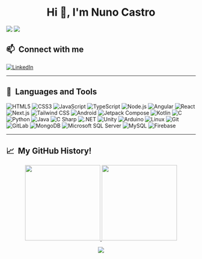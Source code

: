 <h1 align="center">Hi 👋, I'm Nuno Castro</h1>
<p align="left"> 
  <img src="https://komarev.com/ghpvc/?username=nunofbcastro&label=Profile%20views&color=0e75b6&style=flat" />
  <a href="https://github.com/nunofbcastro?tab=followers">
    <img src="https://img.shields.io/github/followers/nunofbcastro.svg?style=social&label=Follow" />
  </a>
</p>

<h2> 📫 &nbsp;Connect with me</h2>
<p align="left">
  <a href="https://linkedin.com/in/nunofbcastro" target="blank">
      <img src="https://img.shields.io/static/v1?style=for-the-badge&amp;message=LinkedIn&amp;color=0A66C2&amp;logo=LinkedIn&amp;logoColor=FFFFFF&amp;label=" alt="LinkedIn">
  </a>
</p>

---

<h2> 🚀 &nbsp;Languages and Tools</h2>
<p align="left"> 
  <img src="https://img.shields.io/static/v1?style=for-the-badge&amp;message=HTML5&amp;color=E34F26&amp;logo=HTML5&amp;logoColor=FFFFFF&amp;label=" alt="HTML5">
  <img src="https://img.shields.io/static/v1?style=for-the-badge&amp;message=CSS3&amp;color=1572B6&amp;logo=CSS3&amp;logoColor=FFFFFF&amp;label=" alt="CSS3">
  <img src="https://img.shields.io/static/v1?style=for-the-badge&amp;message=JavaScript&amp;color=222222&amp;logo=JavaScript&amp;logoColor=F7DF1E&amp;label=" alt="JavaScript">
  <img src="https://img.shields.io/static/v1?style=for-the-badge&amp;message=TypeScript&amp;color=3178C6&amp;logo=TypeScript&amp;logoColor=FFFFFF&amp;label=" alt="TypeScript">
  <img src="https://img.shields.io/static/v1?style=for-the-badge&amp;message=Node.js&amp;color=339933&amp;logo=Node.js&amp;logoColor=FFFFFF&amp;label=" alt="Node.js">
  <img src="https://img.shields.io/static/v1?style=for-the-badge&amp;message=Angular&amp;color=DD0031&amp;logo=Angular&amp;logoColor=FFFFFF&amp;label=" alt="Angular">
  <img src="https://img.shields.io/static/v1?style=for-the-badge&amp;message=React&amp;color=222222&amp;logo=React&amp;logoColor=61DAFB&amp;label=" alt="React">
  <img src="https://img.shields.io/static/v1?style=for-the-badge&amp;message=Next.js&amp;color=000000&amp;logo=Next.js&amp;logoColor=FFFFFF&amp;label=" alt="Next.js">
  <img src="https://img.shields.io/static/v1?style=for-the-badge&amp;message=Tailwind+CSS&amp;color=222222&amp;logo=Tailwind+CSS&amp;logoColor=06B6D4&amp;label=" alt="Tailwind CSS">
  <img src="https://img.shields.io/static/v1?style=for-the-badge&amp;message=Android&amp;color=222222&amp;logo=Android&amp;logoColor=3DDC84&amp;label=" alt="Android">
  <img src="https://img.shields.io/static/v1?style=for-the-badge&amp;message=Jetpack+Compose&amp;color=4285F4&amp;logo=Jetpack+Compose&amp;logoColor=FFFFFF&amp;label=" alt="Jetpack Compose">
  <img src="https://img.shields.io/static/v1?style=for-the-badge&amp;message=Kotlin&amp;color=7F52FF&amp;logo=Kotlin&amp;logoColor=FFFFFF&amp;label=" alt="Kotlin">
  <img src="https://img.shields.io/static/v1?style=for-the-badge&amp;message=C&amp;color=222222&amp;logo=C&amp;logoColor=A8B9CC&amp;label=" alt="C">
  <img src="https://img.shields.io/static/v1?style=for-the-badge&amp;message=Python&amp;color=3776AB&amp;logo=Python&amp;logoColor=FFFFFF&amp;label=" alt="Python">
  <img src="https://img.shields.io/badge/java-%23ED8B00.svg?style=for-the-badge&amp;logo=java&amp;logoColor=white" alt="Java">
  <img src="https://img.shields.io/static/v1?style=for-the-badge&amp;message=C+Sharp&amp;color=239120&amp;logo=C+Sharp&amp;logoColor=FFFFFF&amp;label=" alt="C Sharp">
  <img src="https://img.shields.io/static/v1?style=for-the-badge&amp;message=.NET&amp;color=512BD4&amp;logo=.NET&amp;logoColor=FFFFFF&amp;label=" alt=".NET">
  <img src="https://img.shields.io/static/v1?style=for-the-badge&amp;message=Unity&amp;color=222222&amp;logo=Unity&amp;logoColor=FFFFFF&amp;label=" alt="Unity">
  <img src="https://img.shields.io/static/v1?style=for-the-badge&amp;message=Arduino&amp;color=00979D&amp;logo=Arduino&amp;logoColor=FFFFFF&amp;label=" alt="Arduino">
  <img src="https://img.shields.io/static/v1?style=for-the-badge&amp;message=Linux&amp;color=222222&amp;logo=Linux&amp;logoColor=FCC624&amp;label=" alt="Linux">
  <img src="https://img.shields.io/badge/git-%23F05033.svg?style=for-the-badge&amp;logo=git&amp;logoColor=white" alt="Git">
  <img src="https://img.shields.io/badge/gitlab-%23181717.svg?style=for-the-badge&amp;logo=gitlab&amp;logoColor=white" alt="GitLab">
  <img src="https://img.shields.io/static/v1?style=for-the-badge&amp;message=MongoDB&amp;color=47A248&amp;logo=MongoDB&amp;logoColor=FFFFFF&amp;label=" alt="MongoDB">
  <img src="https://img.shields.io/static/v1?style=for-the-badge&amp;message=Microsoft+SQL+Server&amp;color=CC2927&amp;logo=Microsoft+SQL+Server&amp;logoColor=FFFFFF&amp;label=" alt="Microsoft SQL Server">
  <img src="https://img.shields.io/static/v1?style=for-the-badge&amp;message=MySQL&amp;color=4479A1&amp;logo=MySQL&amp;logoColor=FFFFFF&amp;label=" alt="MySQL">
  <img src="https://img.shields.io/static/v1?style=for-the-badge&amp;message=Firebase&amp;color=222222&amp;logo=Firebase&amp;logoColor=FFCA28&amp;label=" alt="Firebase">
</p>

---

<h2> 📈 &nbsp;My GitHub History!</h2>
<a href="https://github.com/nunofbcastro">
  <p align="center"> 
    <img height="200em" src="https://github-readme-stats.vercel.app/api?username=nunofbcastro&theme=noctis_minimus&show_icons=true" />
    <img height="200em" src="https://github-readme-stats.vercel.app/api/top-langs/?username=nunofbcastro&theme=noctis_minimus&layout=compact" />
  </p>
  
  <p align="center">
    <img src="https://github-profile-trophy.vercel.app/?username=nunofbcastro&theme=onedark" />
  </p>
</a>
